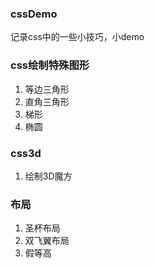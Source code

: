 ### cssDemo
记录css中的一些小技巧，小demo
### css绘制特殊图形
1. 等边三角形
2. 直角三角形
3. 梯形
4. 椭圆

### css3d
1. 绘制3D魔方

### 布局
1. 圣杯布局
2. 双飞翼布局
3. 假等高
